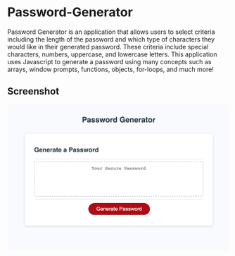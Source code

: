 # Password-Generator

Password Generator is an application that allows users to select criteria including the length of the password and which type of characters they would like in their generated password. These criteria include special characters, numbers, uppercase, and lowercase letters. This application uses Javascript to generate a password using many concepts such as arrays, window prompts, functions, objects, for-loops, and much more!

## Screenshot

![Screenshot](./Assets/password-generator.png)